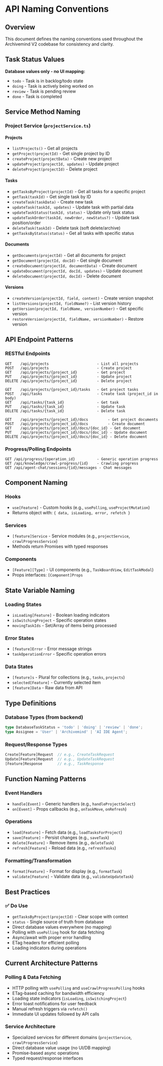 # API Naming Conventions

## Overview
This document defines the naming conventions used throughout the Archivemind V2 codebase for consistency and clarity.

## Task Status Values
**Database values only - no UI mapping:**
- `todo` - Task is in backlog/todo state
- `doing` - Task is actively being worked on
- `review` - Task is pending review
- `done` - Task is completed

## Service Method Naming

### Project Service (`projectService.ts`)

#### Projects
- `listProjects()` - Get all projects
- `getProject(projectId)` - Get single project by ID
- `createProject(projectData)` - Create new project
- `updateProject(projectId, updates)` - Update project
- `deleteProject(projectId)` - Delete project

#### Tasks
- `getTasksByProject(projectId)` - Get all tasks for a specific project
- `getTask(taskId)` - Get single task by ID
- `createTask(taskData)` - Create new task
- `updateTask(taskId, updates)` - Update task with partial data
- `updateTaskStatus(taskId, status)` - Update only task status
- `updateTaskOrder(taskId, newOrder, newStatus?)` - Update task position/order
- `deleteTask(taskId)` - Delete task (soft delete/archive)
- `getTasksByStatus(status)` - Get all tasks with specific status

#### Documents
- `getDocuments(projectId)` - Get all documents for project
- `getDocument(projectId, docId)` - Get single document
- `createDocument(projectId, documentData)` - Create document
- `updateDocument(projectId, docId, updates)` - Update document
- `deleteDocument(projectId, docId)` - Delete document

#### Versions
- `createVersion(projectId, field, content)` - Create version snapshot
- `listVersions(projectId, fieldName?)` - List version history
- `getVersion(projectId, fieldName, versionNumber)` - Get specific version
- `restoreVersion(projectId, fieldName, versionNumber)` - Restore version

## API Endpoint Patterns

### RESTful Endpoints
```
GET    /api/projects                      - List all projects
POST   /api/projects                      - Create project
GET    /api/projects/{project_id}         - Get project
PUT    /api/projects/{project_id}         - Update project
DELETE /api/projects/{project_id}         - Delete project

GET    /api/projects/{project_id}/tasks   - Get project tasks
POST   /api/tasks                         - Create task (project_id in body)
GET    /api/tasks/{task_id}               - Get task
PUT    /api/tasks/{task_id}               - Update task
DELETE /api/tasks/{task_id}               - Delete task

GET    /api/projects/{project_id}/docs         - Get project documents
POST   /api/projects/{project_id}/docs         - Create document
GET    /api/projects/{project_id}/docs/{doc_id} - Get document
PUT    /api/projects/{project_id}/docs/{doc_id} - Update document
DELETE /api/projects/{project_id}/docs/{doc_id} - Delete document
```

### Progress/Polling Endpoints
```
GET /api/progress/{operation_id}          - Generic operation progress
GET /api/knowledge/crawl-progress/{id}    - Crawling progress
GET /api/agent-chat/sessions/{id}/messages - Chat messages
```

## Component Naming

### Hooks
- `use[Feature]` - Custom hooks (e.g., `usePolling`, `useProjectMutation`)
- Returns object with: `{ data, isLoading, error, refetch }`

### Services
- `[feature]Service` - Service modules (e.g., `projectService`, `crawlProgressService`)
- Methods return Promises with typed responses

### Components
- `[Feature][Type]` - UI components (e.g., `TaskBoardView`, `EditTaskModal`)
- Props interfaces: `[Component]Props`

## State Variable Naming

### Loading States
- `isLoading[Feature]` - Boolean loading indicators
- `isSwitchingProject` - Specific operation states
- `movingTaskIds` - Set/Array of items being processed

### Error States
- `[feature]Error` - Error message strings
- `taskOperationError` - Specific operation errors

### Data States
- `[feature]s` - Plural for collections (e.g., `tasks`, `projects`)
- `selected[Feature]` - Currently selected item
- `[feature]Data` - Raw data from API

## Type Definitions

### Database Types (from backend)
```typescript
type DatabaseTaskStatus = 'todo' | 'doing' | 'review' | 'done';
type Assignee = 'User' | 'Archivemind' | 'AI IDE Agent';
```

### Request/Response Types
```typescript
Create[Feature]Request  // e.g., CreateTaskRequest
Update[Feature]Request  // e.g., UpdateTaskRequest
[Feature]Response       // e.g., TaskResponse
```

## Function Naming Patterns

### Event Handlers
- `handle[Event]` - Generic handlers (e.g., `handleProjectSelect`)
- `on[Event]` - Props callbacks (e.g., `onTaskMove`, `onRefresh`)

### Operations
- `load[Feature]` - Fetch data (e.g., `loadTasksForProject`)
- `save[Feature]` - Persist changes (e.g., `saveTask`)
- `delete[Feature]` - Remove items (e.g., `deleteTask`)
- `refresh[Feature]` - Reload data (e.g., `refreshTasks`)

### Formatting/Transformation
- `format[Feature]` - Format for display (e.g., `formatTask`)
- `validate[Feature]` - Validate data (e.g., `validateUpdateTask`)

## Best Practices

### ✅ Do Use
- `getTasksByProject(projectId)` - Clear scope with context
- `status` - Single source of truth from database
- Direct database values everywhere (no mapping)
- Polling with `usePolling` hook for data fetching
- Async/await with proper error handling
- ETag headers for efficient polling
- Loading indicators during operations

## Current Architecture Patterns

### Polling & Data Fetching
- HTTP polling with `usePolling` and `useCrawlProgressPolling` hooks
- ETag-based caching for bandwidth efficiency
- Loading state indicators (`isLoading`, `isSwitchingProject`)
- Error toast notifications for user feedback
- Manual refresh triggers via `refetch()`
- Immediate UI updates followed by API calls

### Service Architecture
- Specialized services for different domains (`projectService`, `crawlProgressService`)
- Direct database value usage (no UI/DB mapping)
- Promise-based async operations
- Typed request/response interfaces